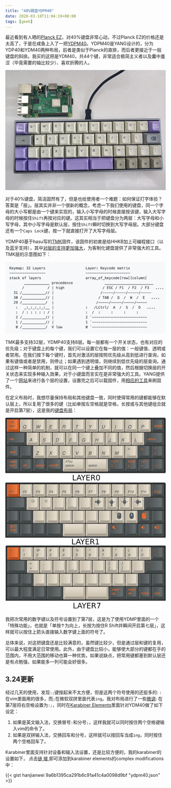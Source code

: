 ```yaml
---
title: "40%键盘YDPM40"
date: 2020-03-18T11:04:19+08:00
tags: [geek]
---
```


最近看到有人晒的[Planck EZ](https://ergodox-ez.com/pages/planck)，对40%键盘非常心动，不过Planck EZ的价格还是太高了，于是在咸鱼上入了一把[YDPM40](http://help.ydkb.io/doku.php?id=keyboards:ydpm40)。YDPM40是YANG设计的，分为YDP40和YDM40两种布局，前者是类似于Planck的直排，而后者更接近于一般键盘的斜排。我买的这把是YDM40，共44个键，非常适合极简主义者以及囊中羞涩（毕竟需要的轴比较少）、喜欢折腾的人。

![YDPM40](ydpm40.jpg)

对于40%键盘，简洁固然有了，但是也给使用者一个难题：如何保证打字体验？答案是「层」。层其实并非一个很新的概念，考虑一下我们使用的键盘，同一个字母的大小写都是由一个键来实现的，输入小写字母的时候直接按该键，输入大写字母的时候按住`Shift`再按对应的键。这其实相当于把键盘分为两层：大写字母和小写字母，其中小写字母是默认层，按住`Shift`瞬时切换到大写字母层。大部分键盘还有一个`Caps Lock`键，按一下就直接打开了大写字母层。


YDMP40基于hasu写的[TMK](https://geekhack.org/index.php?topic=41989.0)固件，该固件的初衷是给HHKB加上可编程接口（以及蓝牙支持），其中[对层的支持更加强大](https://github.com/tmk/tmk_keyboard/wiki/Keymap)，为客制化键盘提供了非常强大的工具。TMK层的示意图如下：

![TMK Layers](tmk_layers.jpg)

TMK最多支持32层，YDMP40支持8层。每一层都有一个开关状态，也有对应的优先级；对于键盘上的每个键，我们可以设置它在每一层的值：一般键值、透明或者禁用。在我们按下每个键时，首先对激活的层按照优先级从高到低进行查询，如果有键值或者是禁用，则停止；如果遇到透明值，则继续到低优先级的层查询。通过这样一种简单的机制，就可以在同一个键上叠加不同的值，然后根据切换层的开关状态来实现多种输入效果，对于小键盘而言实在是非常强大的工具。YANG提供了一个[网站](http://ydkb.io/)来进行各个层的设置，设置完之后可以载固件，用[相应的工具](http://help.ydkb.io/doku.php?id=bootloader:boothid)来刷固件。

在定义布局时，我想尽量保持布局和其他键盘一致，同时使得常用的键都能够在默认层上，所以复用了很多的键（比如单按左空格就是空格，长按或与其他键组合就是开启第7层），这是我的[键盘布局](http://mrw.so/4G1oNZ)：

![My Layers](layers.jpg)

我把次常用的数字键以及符号设置到了第7层，这是为了使用YDMP里面的一个「特殊功能」，也就是「单按↑为向上，长按为按住R Shift并瞬间开启第七层」，这样就可以按住上箭头直接输入数字键上面的符号了。

总体来说，对这把键盘还是比较满意的，虽然键比较少，但是通过层和键的复用，可以最大程度满足日常使用。此外，由于键盘比较小，能够使大部分的键都在手的范围内，不用大范围的移动也算一种优势。如果说缺点，把常用键都塞到默认层还是有点勉强，如果能多一列可能会好很多。

## 3.24更新

经过几天的使用，发现`:;`键按起来不太方便，但是这两个符号使用的还挺多的: `:`在vim里面用的很多，而`;`在微软双拼里面代表`ing`。我对布局进行了一些[微调](http://mrw.so/4raKwR): 在第7层将右空格设置为`:;`，同时在[Karabiner Elements](https://karabiner-elements.pqrs.org/)里面针对YDM40做了如下设定：

1. 如果是英文输入法，交换冒号`:`和分号`;`，这样我就可以同时按住两个空格键输入vim的命令了。
2. 如果是双拼输入法，交换回车和分号，这样就可以按回车当成`ing`，同时按住两个空格回车了。

Karabiner里面支持针对设备和输入法设置，还是比较方便的，我的karabiner的设置如下，
点击[链
接
](karabiner://karabiner/assets/complex_modifications/import?url=https://gist.githubusercontent.com/hanjianwei/9a6b1395ca291b6c91a41c4a0098d9bf/raw/e88bd3a1b74e3be4848e89210c406f6af8fe33e1/ydpm40.json)
即可添加到karabiner elements的complex modifications中：

{{< gist hanjianwei 9a6b1395ca291b6c91a41c4a0098d9bf "ydpm40.json" >}}
